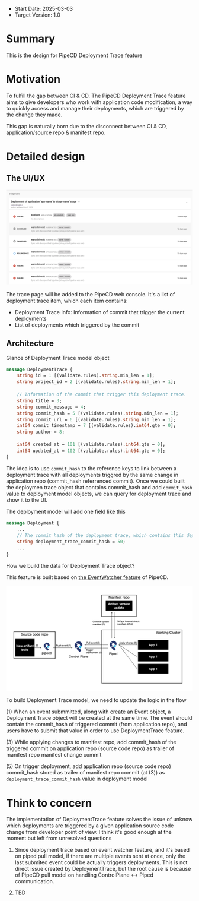 - Start Date: 2025-03-03
- Target Version: 1.0

# Summary

This is the design for PipeCD Deployment Trace feature

# Motivation

To fulfill the gap between CI & CD. The PipeCD Deployment Trace feature aims to give developers who work with application code modification, a way to quickly access and manage their deployments, which are triggered by the change they made.

This gap is naturally born due to the disconnect between CI & CD, application/source repo & manifest repo.

# Detailed design

## The UI/UX

![image](assets/0017-deployment-trace-UI.png)

The trace page will be added to the PipeCD web console. It's a list of deployment trace item, which each item contains:

- Deployment Trace Info: Information of commit that trigger the current deployments
- List of deployments which triggered by the commit

## Architecture

Glance of Deployment Trace model object

```proto
message DeploymentTrace {
    string id = 1 [(validate.rules).string.min_len = 1];
    string project_id = 2 [(validate.rules).string.min_len = 1];

    // Information of the commit that trigger this deployment trace.
    string title = 3;
    string commit_message = 4;
    string commit_hash = 5 [(validate.rules).string.min_len = 1];
    string commit_url = 6 [(validate.rules).string.min_len = 1];
    int64 commit_timestamp = 7 [(validate.rules).int64.gte = 0];
    string author = 8;

    int64 created_at = 101 [(validate.rules).int64.gte = 0];
    int64 updated_at = 102 [(validate.rules).int64.gte = 0];
}
```

The idea is to use `commit_hash` to the reference keys to link between a deployment trace with all deployments triggred by the same change in application repo (commit_hash referrenced commit). Once we could built the deploymen trace object that contains commit_hash and add `commit_hash` value to deployment model objects, we can query for deployment trace and show it to the UI.

The deployment model will add one field like this

```proto
message Deployment {
    ...
    // The commit hash of the deployment trace, which contains this deployment.
    string deployment_trace_commit_hash = 50;
    ...
}
```

How we build the data for Deployment Trace object?

This feature is built based on [the EventWatcher feature](https://pipecd.dev/docs/user-guide/event-watcher/) of PipeCD.

![image](assets/event-watcher-flow.png)

To build Deployment Trace model, we need to update the logic in the flow

(1) When an event submmitted, along with create an Event object, a Deployment Trace object will be created at the same time. The event should contain the commit_hash of triggered commit (from application repo), and users have to submit that value in order to use DeploymentTrace feature.

(3) While applying changes to manifest repo, add commit_hash of the triggered commit on application repo (source code repo) as trailer of manifest repo manifest change commit

(5) On trigger deployment, add application repo (source code repo) commit_hash stored as trailer of manifest repo commit (at (3)) as `deployment_trace_commit_hash` value in deployment model

# Think to concern

The implementation of DeploymentTrace feature solves the issue of unknow which deployments are triggered by a given application source code change from developer point of view. I think it's good enough at the moment but left from unresolved questions

1. Since deployment trace based on event watcher feature, and it's based on piped pull model, if there are multiple events sent at once, only the last submited event could be actually triggers deployments. This is not direct issue created by DeploymentTrace, but the root cause is because of PipeCD pull model on handling ControlPlane <-> Piped communication.

2. TBD
